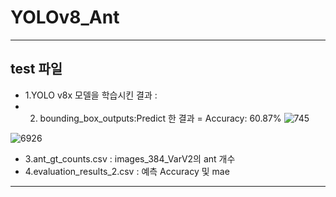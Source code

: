 # YOLOv8_Ant
---
## test 파일 
- 1.YOLO v8x 모델을 학습시킨 결과 : 
- 2. bounding_box_outputs:Predict 한 결과 = Accuracy: 60.87%
![745](https://github.com/user-attachments/assets/6bf87938-c5c1-4f61-a18e-975a098dfd8e)

![6926](https://github.com/user-attachments/assets/adaac7cd-03b7-4fc5-878f-7b91068da7b5)
- 3.ant_gt_counts.csv : images_384_VarV2의 ant 개수 
- 4.evaluation_results_2.csv : 예측 Accuracy 및 mae
---
